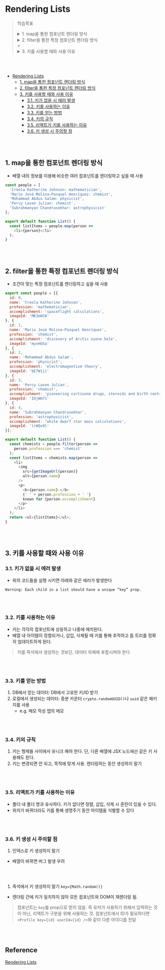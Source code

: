 # Rendering Lists

> 학습목표  
> <details>
> <summary>1. map을 통한 컴포넌트 렌더링 방식</summary>
> <div>
>
> </div>
> </details>
> <details>
> <summary>2. filter을 통한 특정 컴포넌트 렌더링 방식</summary>
> <div>
> 
> </div>
> </details>
> > <details>
> <summary>3. 키를 사용할 때와 사용 이유</summary>
> <div>
> 아이템이 정렬되거나, 삽입, 삭제될 때 키를 통해 추적하고 돔 트리를 정확히 업데이트하게 하기 위해서.
> </div>
> </details>

<br><br>

- [Rendering Lists](#rendering-lists)
  - [1. map을 통한 컴포넌트 렌더링 방식](#1-map을-통한-컴포넌트-렌더링-방식)
  - [2. filter을 통한 특정 컴포넌트 렌더링 방식](#2-filter을-통한-특정-컴포넌트-렌더링-방식)
  - [3. 키를 사용할 때와 사용 이유](#3-키를-사용할-때와-사용-이유)
    - [3.1. 키가 없을 시 에러 발생](#31-키가-없을-시-에러-발생)
    - [3.2. 키를 사용하는 이유](#32-키를-사용하는-이유)
    - [3.3. 키를 얻는 방법](#33-키를-얻는-방법)
    - [3.4. 키의 규칙](#34-키의-규칙)
    - [3.5. 리액트가 키를 사용하는 이유](#35-리액트가-키를-사용하는-이유)
    - [3.6. 키 생성 시 주의할 점](#36-키-생성-시-주의할-점)

<br><br>

## 1. map을 통한 컴포넌트 렌더링 방식
- 배열 내의 정보를 이용해 비슷한 여러 컴포넌트를 렌더링하고 싶을 때 사용

```javascript
const people = [
  'Creola Katherine Johnson: mathematician',
  'Mario José Molina-Pasquel Henríquez: chemist',
  'Mohammad Abdus Salam: physicist',
  'Percy Lavon Julian: chemist',
  'Subrahmanyan Chandrasekhar: astrophysicist'
];

export default function List() {
  const listItems = people.map(person =>
    <li>{person}</li>
  );
}
```

<br><br>

## 2. filter을 통한 특정 컴포넌트 렌더링 방식
- 조건이 맞는 특정 컴포넌트를 렌더링하고 싶을 때 사용

```javascript
export const people = [{
  id: 0,
  name: 'Creola Katherine Johnson',
  profession: 'mathematician',
  accomplishment: 'spaceflight calculations',
  imageId: 'MK3eW3A'
}, {
  id: 1,
  name: 'Mario José Molina-Pasquel Henríquez',
  profession: 'chemist',
  accomplishment: 'discovery of Arctic ozone hole',
  imageId: 'mynHUSa'
}, {
  id: 2,
  name: 'Mohammad Abdus Salam',
  profession: 'physicist',
  accomplishment: 'electromagnetism theory',
  imageId: 'bE7W1ji'
}, {
  id: 3,
  name: 'Percy Lavon Julian',
  profession: 'chemist',
  accomplishment: 'pioneering cortisone drugs, steroids and birth control pills',
  imageId: 'IOjWm71'
}, {
  id: 4,
  name: 'Subrahmanyan Chandrasekhar',
  profession: 'astrophysicist',
  accomplishment: 'white dwarf star mass calculations',
  imageId: 'lrWQx8l'
}];

export default function List() {
  const chemists = people.filter(person =>
    person.profession === 'chemist'
  );
  const listItems = chemists.map(person =>
    <li>
      <img
        src={getImageUrl(person)}
        alt={person.name}
      />
      <p>
        <b>{person.name}:</b>
        {' ' + person.profession + ' '}
        known for {person.accomplishment}
      </p>
    </li>
  );
  return <ul>{listItems}</ul>;
}
```

<br><br>

## 3. 키를 사용할 때와 사용 이유

### 3.1. 키가 없을 시 에러 발생
- 위의 코드들을 실행 시키면 아래와 같은 에러가 발생한다

```text
Warning: Each child in a list should have a unique “key” prop.
```

<br><br>

### 3.2. 키를 사용하는 이유
- 키는 각각의 컴포넌트에 상응하고 나중에 매치된다.
- 배열 내 아이템이 정렬되거나, 삽입, 삭제될 때 키를 통해 추적하고 돔 트리를 정확히 업데이트하게 된다.

> 키를 즉석에서 생성하는 것보단, 데이터 자체에 포함시켜야 한다

<br><br>

### 3.3. 키를 얻는 방법
1. DB에서 얻는 데이터: DB에서 고유한 키/ID 받기
2. 로컬에서 생성되는 데이터: 증분 카운터 `crypto.randomUUID()`나 `uuid` 같은 패키지를 사용
   - e.g. 메모 작성 앱의 메모

<br><br>

### 3.4. 키의 규칙
1. 키는 형제들 사이에서 유니크 해야 한다. 단, 다른 배열에 JSX 노드에선 같은 키 사용해도 된다.
2. 키는 변경되면 안 되고, 목적에 맞게 사용. 렌더링하는 동안 생성하지 말기

<br><br>

### 3.5. 리액트가 키를 사용하는 이유
- 폴더 내 폴더 명과 유사하다. 키가 없다면 정렬, 삽입, 삭제 시 혼란이 있을 수 있다.
- 위치가 바뀌더라도 키를 통해 생명주기 동안 아이템을 식별할 수 있다 

<br><br>

### 3.6. 키 생성 시 주의할 점
1. 인덱스로 키 생성하지 말기
- 배열이 바뀌면 버그 발생 우려

<br><br>

1. 즉석에서 키 생성하지 말기 `key={Math.random()}`

- 렌더링 간에 키가 일치하지 않아 모든 컴포넌트와 DOM이 재렌더링 됨.

> 컴포넌트는 `key`를 prop으로 받지 않음. 즉 유저가 사용하기 위해서 입력하는 것이 아닌, 리액트가 구분을 위해 사용하는 것. 컴포넌트에서 ID가 필요하다면 `<Profile key={id} userId={id} />`와 같이 다른 아이디를 전달

<br><br>

## Reference <!-- omit in toc -->
[Rendering Lists](https://beta.reactjs.org/learn/rendering-lists)